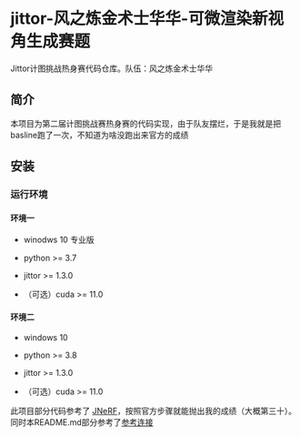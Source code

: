 # jittor-风之炼金术士华华-可微渲染新视角生成赛题

Jittor计图挑战热身赛代码仓库。队伍：风之炼金术士华华



## 简介

本项目为第二届计图挑战赛热身赛的代码实现，由于队友摆烂，于是我就是把basline跑了一次，不知道为啥没跑出来官方的成绩

## 安装

### 运行环境

#### 环境一

* winodws 10 专业版

* python >= 3.7

* jittor >= 1.3.0

* （可选）cuda >= 11.0

#### 环境二

* windows 10

* python >= 3.8

* jittor >= 1.3.0

* （可选）cuda >= 11.0


此项目部分代码参考了 [JNeRF](https://github.com/Jittor/JNeRF)，按照官方步骤就能抛出我的成绩（大概第三十）。 同时本README.md部分参考了[参考连接](https://www.gitlink.org.cn/jacker73/jittor-warmup/)
